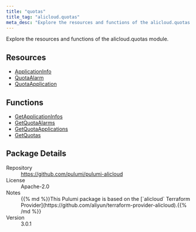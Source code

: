 ```yaml
---
title: "quotas"
title_tag: "alicloud.quotas"
meta_desc: "Explore the resources and functions of the alicloud.quotas module."
---
```


<!-- WARNING: this file was generated by Pulumi Docs Generator. -->
<!-- Do not edit by hand unless you're certain you know what you are doing! -->

Explore the resources and functions of the alicloud.quotas module.

<h2 id="resources">Resources</h2>
<ul class="api">
    <li><a href="applicationinfo" title="ApplicationInfo"><span class="symbol resource"></span>ApplicationInfo</a></li>
    <li><a href="quotaalarm" title="QuotaAlarm"><span class="symbol resource"></span>QuotaAlarm</a></li>
    <li><a href="quotaapplication" title="QuotaApplication"><span class="symbol resource"></span>QuotaApplication</a></li>
</ul>

<h2 id="functions">Functions</h2>
<ul class="api">
    <li><a href="getapplicationinfos" title="GetApplicationInfos"><span class="symbol function"></span>GetApplicationInfos</a></li>
    <li><a href="getquotaalarms" title="GetQuotaAlarms"><span class="symbol function"></span>GetQuotaAlarms</a></li>
    <li><a href="getquotaapplications" title="GetQuotaApplications"><span class="symbol function"></span>GetQuotaApplications</a></li>
    <li><a href="getquotas" title="GetQuotas"><span class="symbol function"></span>GetQuotas</a></li>
</ul>

<h2 id="package-details">Package Details</h2>
<dl class="package-details">
	<dt>Repository</dt>
	<dd><a href="https://github.com/pulumi/pulumi-alicloud">https://github.com/pulumi/pulumi-alicloud</a></dd>
	<dt>License</dt>
	<dd>Apache-2.0</dd>
	<dt>Notes</dt>
	<dd>{{% md %}}This Pulumi package is based on the [`alicloud` Terraform Provider](https://github.com/aliyun/terraform-provider-alicloud).{{% /md %}}</dd>
	<dt>Version</dt>
	<dd>3.0.1</dd>
</dl>

